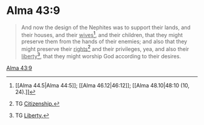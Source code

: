 # Alma 43:9

> And now the design of the Nephites was to support their lands, and their houses, and their <u>wives</u>[^a], and their children, that they might preserve them from the hands of their enemies; and also that they might preserve their <u>rights</u>[^b] and their privileges, yea, and also their <u>liberty</u>[^c], that they might worship God according to their desires.

[Alma 43:9](https://www.churchofjesuschrist.org/study/scriptures/bofm/alma/43?lang=eng&id=p9#p9)


[^a]: [[Alma 44.5|Alma 44:5]]; [[Alma 46.12|46:12]]; [[Alma 48.10|48:10 (10, 24).]]
[^b]: TG [Citizenship.](https://www.churchofjesuschrist.org/study/scriptures/tg/citizenship?lang=eng)
[^c]: TG [Liberty.](https://www.churchofjesuschrist.org/study/scriptures/tg/liberty?lang=eng)

